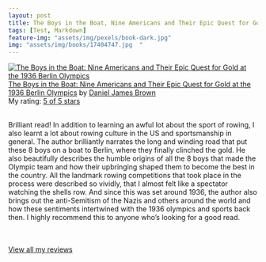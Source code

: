 ```yaml
---
layout: post
title: The Boys in the Boat, Nine Americans and Their Epic Quest for Gold at the 1936 Berlin Olympics, by Daniel James Brown             
tags: [Test, Markdown]
feature-img: "assets/img/pexels/book-dark.jpg"             
img: "assets/img/books/17404747.jpg  "
---
```

             
<a href= "https://www.goodreads.com/book/show/17404747-the-boys-in-the-boat" style= "float: left; padding-right: 20px"><img border="0" alt= "The Boys in the Boat: Nine Americans and Their Epic Quest for Gold at the 1936 Berlin Olympics" src= "https://images.gr-assets.com/books/1361399191m/17404747.jpg" /></a><a href="https://www.goodreads.com/book/show/17404747-the-boys-in-the-boat">The Boys in the Boat: Nine Americans and Their Epic Quest for Gold at the 1936 Berlin Olympics</a> by <a href="https://www.goodreads.com/author/show/486329.Daniel_James_Brown">Daniel James Brown</a><br/> My rating: <a href="https://www.goodreads.com/review/show/2129029329"> 5 of 5 stars</a><br /><br />


Brilliant read! In addition to learning an awful lot about the sport of rowing, I also learnt a lot about rowing culture in the US and sportsmanship in general. The author brilliantly narrates the long and winding road that put these 8 boys on a boat to Berlin, where they finally clinched the gold. He also beautifully describes the humble origins of all the 8 boys that made the Olympic team and how their upbringing shaped them to become the best in the country. All the landmark rowing competitions that took place in the process were described so vividly, that I almost felt like a spectator watching the shells row. And since this was set around 1936, the author also brings out the anti-Semitism of the Nazis and others around the world and how these sentiments intertwined with the 1936 olympics and sports back then. I highly recommend this to anyone who’s looking for a good read.

<br/><br/><a href="https://www.goodreads.com/review/list/16616412-nandita-damaraju">View all my reviews</a>